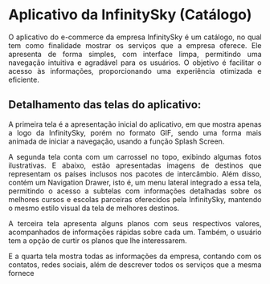 # Aplicativo da InfinitySky (Catálogo)
<p align="justify"> O aplicativo do e-commerce da empresa InfinitySky é um catálogo, no qual tem como finalidade mostrar os serviços que a empresa oferece. Ele apresenta de forma simples, 
com interface limpa, permitindo uma navegação intuitiva e agradável para os usuários. O objetivo é facilitar o acesso às informações, proporcionando uma experiência otimizada e eficiente. </p>


## Detalhamento das telas do aplicativo:
<p align="justify"> A primeira tela é a apresentação inicial do aplicativo, em que mostra apenas a logo da InfinitySky, porém no formato GIF, sendo uma forma mais animada de iniciar a navegação, usando a função Splash Screen.</p>
  
<p align="justify"> A segunda tela conta com um carrossel no topo, exibindo algumas fotos ilustrativas. E abaixo, estão apresentadas imagens de destinos que representam os países inclusos nos pacotes de intercâmbio. Além disso, contém um Navigation Drawer, isto é, um menu lateral integrado a essa tela, permitindo o acesso a subtelas com informações detalhadas sobre os melhores cursos e escolas parceiras oferecidos pela InfinitySky, mantendo o mesmo estilo visual da tela de melhores destinos.</p>

<p align="justify"> A terceira tela apresenta alguns planos com seus respectivos valores, acompanhados de informações rápidas sobre cada um. Também, o usuário tem a opção de curtir os planos que lhe interessarem.</p>

<p align="justify"> E a quarta tela mostra todas as informações da empresa, contando com os contatos, redes sociais, além de descrever todos os serviços que a mesma fornece
</p>
